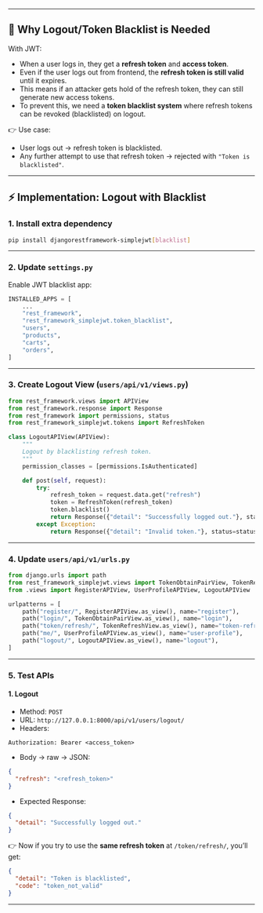 
---

## 🔑 Why Logout/Token Blacklist is Needed

With JWT:

* When a user logs in, they get a **refresh token** and **access token**.
* Even if the user logs out from frontend, the **refresh token is still valid** until it expires.
* This means if an attacker gets hold of the refresh token, they can still generate new access tokens.
* To prevent this, we need a **token blacklist system** where refresh tokens can be revoked (blacklisted) on logout.

👉 Use case:

* User logs out → refresh token is blacklisted.
* Any further attempt to use that refresh token → rejected with `"Token is blacklisted"`.

---

## ⚡ Implementation: Logout with Blacklist

### 1. Install extra dependency

```bash
pip install djangorestframework-simplejwt[blacklist]
```

---

### 2. Update `settings.py`

Enable JWT blacklist app:

```python
INSTALLED_APPS = [
    ...
    "rest_framework",
    "rest_framework_simplejwt.token_blacklist",
    "users",
    "products",
    "carts",
    "orders",
]
```

---

### 3. Create Logout View (`users/api/v1/views.py`)

```python
from rest_framework.views import APIView
from rest_framework.response import Response
from rest_framework import permissions, status
from rest_framework_simplejwt.tokens import RefreshToken

class LogoutAPIView(APIView):
    """
    Logout by blacklisting refresh token.
    """
    permission_classes = [permissions.IsAuthenticated]

    def post(self, request):
        try:
            refresh_token = request.data.get("refresh")
            token = RefreshToken(refresh_token)
            token.blacklist()
            return Response({"detail": "Successfully logged out."}, status=status.HTTP_205_RESET_CONTENT)
        except Exception:
            return Response({"detail": "Invalid token."}, status=status.HTTP_400_BAD_REQUEST)
```

---

### 4. Update `users/api/v1/urls.py`

```python
from django.urls import path
from rest_framework_simplejwt.views import TokenObtainPairView, TokenRefreshView
from .views import RegisterAPIView, UserProfileAPIView, LogoutAPIView

urlpatterns = [
    path("register/", RegisterAPIView.as_view(), name="register"),
    path("login/", TokenObtainPairView.as_view(), name="login"),
    path("token/refresh/", TokenRefreshView.as_view(), name="token-refresh"),
    path("me/", UserProfileAPIView.as_view(), name="user-profile"),
    path("logout/", LogoutAPIView.as_view(), name="logout"),
]
```

---

### 5. Test APIs

#### 1. Logout

* Method: `POST`
* URL: `http://127.0.0.1:8000/api/v1/users/logout/`
* Headers:

```
Authorization: Bearer <access_token>
```

* Body → raw → JSON:

```json
{
  "refresh": "<refresh_token>"
}
```

* Expected Response:

```json
{
  "detail": "Successfully logged out."
}
```

👉 Now if you try to use the **same refresh token** at `/token/refresh/`, you’ll get:

```json
{
  "detail": "Token is blacklisted",
  "code": "token_not_valid"
}
```

---